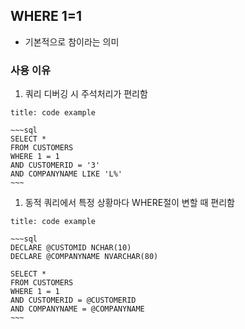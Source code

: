 ## WHERE 1=1

-   기본적으로 참이라는 의미

### 사용 이유

1.  쿼리 디버깅 시 주석처리가 편리함
```ad-example
title: code example

~~~sql
SELECT *
FROM CUSTOMERS
WHERE 1 = 1
AND CUSTOMERID = '3'
AND COMPANYNAME LIKE 'L%'
~~~
```
1.  동적 쿼리에서 특정 상황마다 WHERE절이 변할 때 편리함
```ad-example
title: code example

~~~sql
DECLARE @CUSTOMID NCHAR(10)
DECLARE @COMPANYNAME NVARCHAR(80)

SELECT *
FROM CUSTOMERS
WHERE 1 = 1
AND CUSTOMERID = @CUSTOMERID
AND COMPANYNAME = @COMPANYNAME
~~~

```
